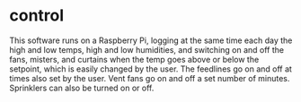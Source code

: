 control
=======


This software runs on a Raspberry Pi, logging at the same time each day the high and low temps, high and low humidities,
and switching on and off the fans, misters, and curtains when the temp goes above or below the setpoint, which is easily changed by the user. The feedlines go on and off at times also set by the user. Vent fans go on and off a set number of minutes. Sprinklers can also be turned on or off.
